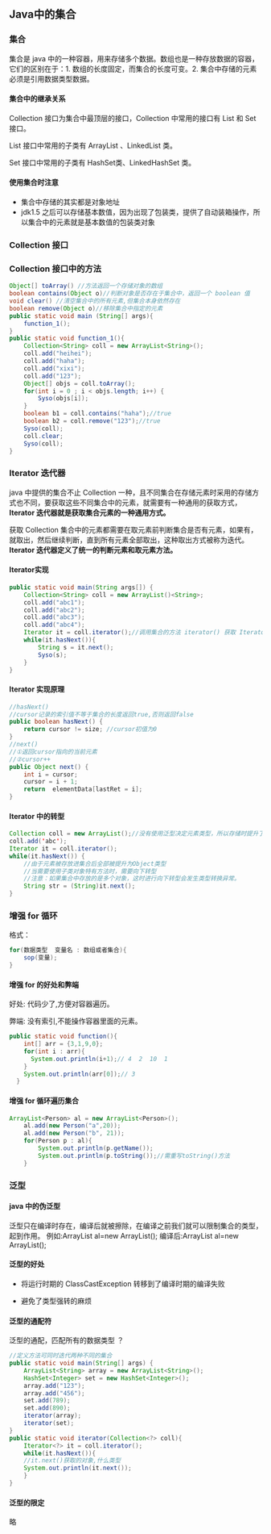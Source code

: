 ## Java中的集合

### 集合

集合是 java 中的一种容器，用来存储多个数据。数组也是一种存放数据的容器，它们的区别在于：1. 数组的长度固定，而集合的长度可变。2. 集合中存储的元素必须是引用数据类型数据。



#### 集合中的继承关系

Collection 接口为集合中最顶层的接口，Collection 中常用的接口有  List 和 Set 接口。

List 接口中常用的子类有 ArrayList 、LinkedList 类。

Set 接口中常用的子类有 HashSet类、LinkedHashSet 类。



#### 使用集合时注意

* 集合中存储的其实都是对象地址
* jdk1.5 之后可以存储基本数值，因为出现了包装类，提供了自动装箱操作，所以集合中的元素就是基本数值的包装类对象



### Collection 接口

### Collection 接口中的方法

```java
Object[] toArray() //方法返回一个存储对象的数组
boolean contains(Object o)//判断对象是否存在于集合中，返回一个 boolean 值
void clear() //清空集合中的所有元素,但集合本身依然存在
boolean remove(Object o)//移除集合中指定的元素
public static void main (String[] args){
	function_1();    
}
public static void function_1(){
    Collection<String> coll = new ArrayList<String>();
    coll.add("heihei");
    coll.add("haha");
    coll.add("xixi");
    coll.add("123");
    Object[] objs = coll.toArray();
    for(int i = 0 ; i < objs.length; i++) {
        Syso(objs[i]);
    }
    boolean b1 = coll.contains("haha");//true
    boolean b2 = coll.remove("123");//true
    Syso(coll);
    coll.clear;
    Syso(coll);
}
```



### Iterator 迭代器

java 中提供的集合不止 Collection 一种，且不同集合在存储元素时采用的存储方式也不同，要获取这些不同集合中的元素，就需要有一种通用的获取方式，**Iterator 迭代器就是获取集合元素的一种通用方式。**

获取 Collection 集合中的元素都需要在取元素前判断集合是否有元素，如果有，就取出，然后继续判断，直到所有元素全部取出，这种取出方式被称为迭代。**Iterator 迭代器定义了统一的判断元素和取元素方法。**



#### Iterator实现

```java
public static void main(String args[]) {
    Collection<String> coll = new ArrayList()<String>;
    coll.add("abc1");
    coll.add("abc2");
    coll.add("abc3");
    coll.add("abc4");
    Iterator it = coll.iterator();//调用集合的方法 iterator() 获取 Iterator接口的实现类对象
    while(it.hasNext()){
        String s = it.next();
        Syso(s);
    }
}
```



#### Iterator 实现原理

```java
//hasNext()
//cursor记录的索引值不等于集合的长度返回true,否则返回false
public boolean hasNext() {       
	return cursor != size; //cursor初值为0                 
}
//next()
//①返回cursor指向的当前元素 
//②cursor++
public Object next() {            
	int i = cursor; 
	cursor = i + 1;  
	return  elementData[lastRet = i];      
}
```



#### Iterator 中的转型

```java
Collection coll = new ArrayList();//没有使用泛型决定元素类型，所以存储时提升了 Object
coll.add('abc');
Iterator it = coll.iterator();
while(it.hasNext()) {
    //由于元素被存放进集合后全部被提升为Object类型
 	//当需要使用子类对象特有方法时，需要向下转型
    //注意：如果集合中存放的是多个对象，这时进行向下转型会发生类型转换异常。
    String str = (String)it.next();
}
```



### 增强 for 循环

格式：

```java
for(数据类型  变量名 : 数组或者集合){
	sop(变量);
}
```



#### 增强 for 的好处和弊端

好处: 代码少了,方便对容器遍历。

弊端: 没有索引,不能操作容器里面的元素。

```java
public static void function(){
    int[] arr = {3,1,9,0};
    for(int i : arr){
      System.out.println(i+1);// 4  2  10  1
    }
    System.out.println(arr[0]);// 3
  }
```



#### 增强 for 循环遍历集合

```java
ArrayList<Person> al = new ArrayList<Person>();
	al.add(new Person("a",20));
	al.add(new Person("b", 21));
	for(Person p : al){
		System.out.println(p.getName());
		System.out.println(p.toString());//需重写toString()方法
	}
```



### 泛型

#### java 中的伪泛型

泛型只在编译时存在，编译后就被擦除，在编译之前我们就可以限制集合的类型，起到作用。
例如:ArrayList<String> al=new ArrayList<String>();
编译后:ArrayList al=new ArrayList();



#### 泛型的好处

* 将运行时期的 ClassCastException 转移到了编译时期的编译失败

* 避免了类型强转的麻烦

  

#### 泛型的通配符

泛型的通配，匹配所有的数据类型 ？

```java
//定义方法可同时迭代两种不同的集合
public static void main(String[] args) {
    ArrayList<String> array = new ArrayList<String>();
    HashSet<Integer> set = new HashSet<Integer>();
    array.add("123");
    array.add("456");
    set.add(789);
    set.add(890);
    iterator(array);
    iterator(set);
}
public static void iterator(Collection<?> coll){
	Iterator<?> it = coll.iterator();
	while(it.hasNext()){
	//it.next()获取的对象,什么类型
	System.out.println(it.next());
	}
}
```



#### 泛型的限定

略